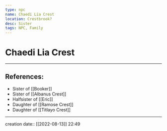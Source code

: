 ```yaml
---
type: npc
name: Chaedi Lia Crest
location: Crestbrook?
desc: Sister
tags: NPC, Family
---
```


# Chaedi Lia Crest
___ 
## References: 
- Sister of [[Booker]]
- Sister of [[Albanus Crest]]
- Halfsister of [[Eric]]
- Daughter of [[Ramose Crest]]
- Daughter of [[Titlayo Crest]]
--- 
creation date:: [[2022-08-13]] 22:49